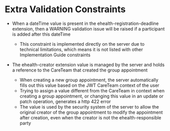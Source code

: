 # Extra Validation Constraints
- When a dateTime value is present in the ehealth-registration-deadline extension, then a WARNING validation issue will be raised if a participant is added after this dateTime
  - This constraint is implemented directly on the server due to technical limitations, which means it is not listed with other Implementation Guide  constraints


- The ehealth-creator extension value is managed by the server and holds a reference to the CareTeam that created the group appointment 
  - When creating a new group appointment, the server automatically fills out this value based on the JWT CareTeam context of the user
  - Trying to assign a value different from the CareTeam in context when creating a group appointment, or changing this value in an update or patch operation, generates a http 422 error
  - The value is used by the security system of the server to allow the original creator of the group appointment to modify the appointment after creation, even when the creator is not the ehealth-responsible party
